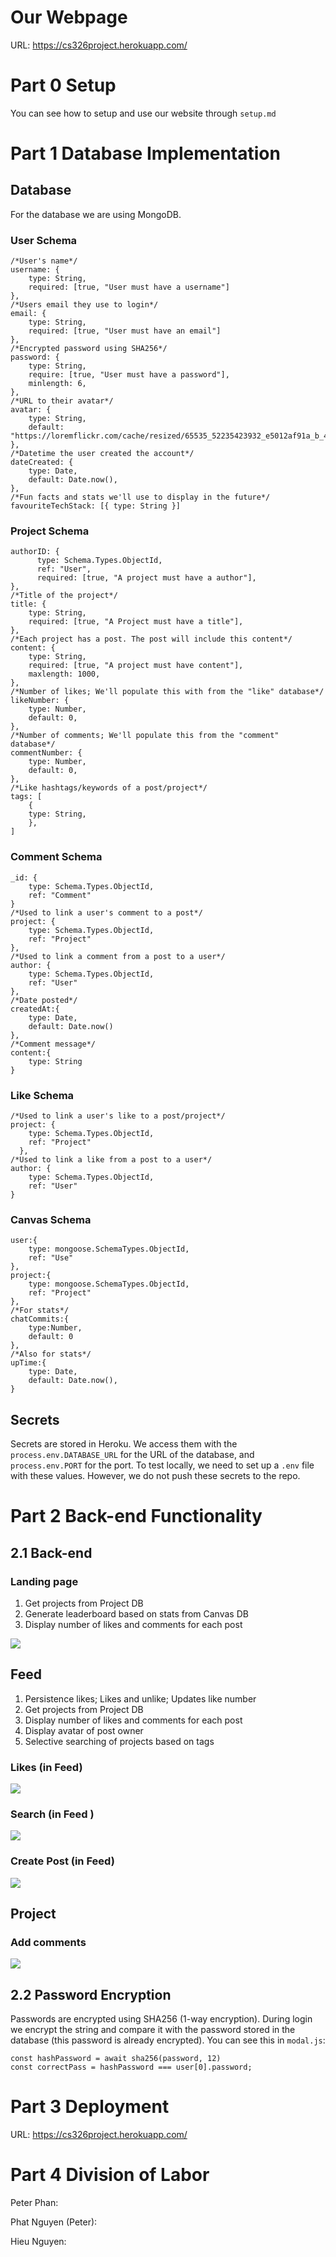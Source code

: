 # Our Webpage

URL: https://cs326project.herokuapp.com/

# Part 0 Setup
You can see how to setup and use our website through ```setup.md```

# Part 1 Database Implementation

## Database
For the database we are using MongoDB. 
### User Schema
```
/*User's name*/
username: {
    type: String,
    required: [true, "User must have a username"]
},
/*Users email they use to login*/
email: {
    type: String,
    required: [true, "User must have an email"]
},
/*Encrypted password using SHA256*/
password: {
    type: String,
    require: [true, "User must have a password"],
    minlength: 6,
},
/*URL to their avatar*/
avatar: {
    type: String,
    default: "https://loremflickr.com/cache/resized/65535_52235423932_e5012af91a_b_480_480_nofilter.jpg",
},
/*Datetime the user created the account*/
dateCreated: {
    type: Date,
    default: Date.now(),
},
/*Fun facts and stats we'll use to display in the future*/
favouriteTechStack: [{ type: String }]
```

### Project Schema
```
authorID: {
      type: Schema.Types.ObjectId,
      ref: "User",
      required: [true, "A project must have a author"],
},
/*Title of the project*/
title: {
    type: String,
    required: [true, "A Project must have a title"],
},
/*Each project has a post. The post will include this content*/
content: {
    type: String,
    required: [true, "A project must have content"],
    maxlength: 1000,
},
/*Number of likes; We'll populate this with from the "like" database*/
likeNumber: {
    type: Number,
    default: 0,
},
/*Number of comments; We'll populate this from the "comment" database*/
commentNumber: {
    type: Number,
    default: 0,
},
/*Like hashtags/keywords of a post/project*/
tags: [
    {
    type: String,
    },
]
```

### Comment Schema
```
_id: {
    type: Schema.Types.ObjectId,
    ref: "Comment"
}
/*Used to link a user's comment to a post*/
project: {
    type: Schema.Types.ObjectId,
    ref: "Project"
},
/*Used to link a comment from a post to a user*/
author: {
    type: Schema.Types.ObjectId,
    ref: "User"
},
/*Date posted*/
createdAt:{
    type: Date,
    default: Date.now()
},
/*Comment message*/
content:{
    type: String
}
```

### Like Schema
```
/*Used to link a user's like to a post/project*/
project: {
    type: Schema.Types.ObjectId,
    ref: "Project"
  },
/*Used to link a like from a post to a user*/
author: {
    type: Schema.Types.ObjectId,
    ref: "User"
}
```

### Canvas Schema
```
user:{
    type: mongoose.SchemaTypes.ObjectId,
    ref: "Use"
},
project:{
    type: mongoose.SchemaTypes.ObjectId,
    ref: "Project"
},
/*For stats*/
chatCommits:{
    type:Number,
    default: 0
},
/*Also for stats*/
upTime:{
    type: Date,
    default: Date.now(),
}
```

## Secrets
Secrets are stored in Heroku. We access them with the ```process.env.DATABASE_URL``` for the URL of the database, and ```process.env.PORT``` for the port. To test locally, we need to set up a ```.env``` file with these values. However, we do not push these secrets to the repo.

# Part 2 Back-end Functionality

## 2.1 Back-end

### Landing page
1. Get projects from Project DB
2. Generate leaderboard based on stats from Canvas DB
3. Display number of likes and comments for each post

<img src="../demos/3_landing_page.gif">

## Feed
1. Persistence likes; Likes and unlike; Updates like number
2. Get projects from Project DB
3. Display number of likes and comments for each post
4. Display avatar of post owner
5. Selective searching of projects based on tags

### Likes (in Feed)

<img src="../demos/3_likes.gif">

### Search (in Feed )

<img src="../demos/3_search.gif">

### Create Post (in Feed)
<img src="../demos/3_new_post.gif">

## Project

### Add comments
<img src="../demos/3_add_comment.gif">

## 2.2 Password Encryption

Passwords are encrypted using SHA256 (1-way encryption). During login we encrypt the string and compare it with the password stored in the database (this password is already encrypted). You can see this in ```modal.js```:

```
const hashPassword = await sha256(password, 12)
const correctPass = hashPassword === user[0].password;
```


# Part 3 Deployment

URL: https://cs326project.herokuapp.com/

# Part 4 Division of Labor
Peter Phan: 

Phat Nguyen (Peter): 

Hieu Nguyen: 
